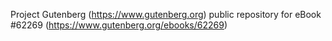 Project Gutenberg (https://www.gutenberg.org) public repository for
eBook #62269 (https://www.gutenberg.org/ebooks/62269)
